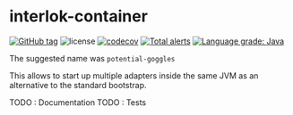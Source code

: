 # interlok-container

[![GitHub tag](https://img.shields.io/github/tag/adaptris/interlok-container.svg)](https://github.com/adaptris/interlok-container/tags) ![license](https://img.shields.io/github/license/adaptris/interlok-container.svg) [![codecov](https://codecov.io/gh/adaptris/interlok-container/branch/develop/graph/badge.svg)](https://codecov.io/gh/adaptris/interlok-container) [![Total alerts](https://img.shields.io/lgtm/alerts/g/adaptris/interlok-container.svg?logo=lgtm&logoWidth=18)](https://lgtm.com/projects/g/adaptris/interlok-container/alerts/) [![Language grade: Java](https://img.shields.io/lgtm/grade/java/g/adaptris/interlok-container.svg?logo=lgtm&logoWidth=18)](https://lgtm.com/projects/g/adaptris/interlok-container/context:java)

The suggested name was `potential-goggles`

This allows to start up multiple adapters inside the same JVM as an alternative to the standard
bootstrap.

TODO : Documentation
TODO : Tests
